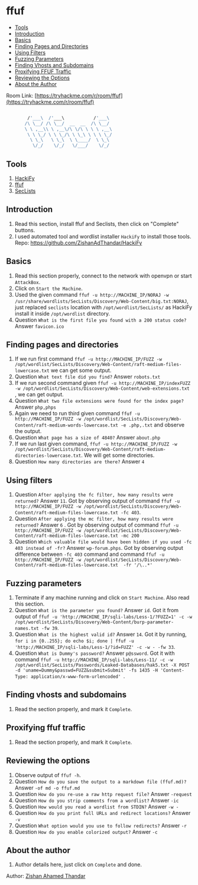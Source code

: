 # ffuf

- [Tools](#tools)
- [Introduction](#introduction)
- [Basics](#basics)
- [Finding Pages and Directories](#finding-pages-and-directories)
- [Using Filters](#using-filters)
- [Fuzzing Parameters](#fuzzing-parameters)
- [Finding Vhosts and Subdomains](#finding-vhosts-and-subdomains)
- [Proxifying FFUF Traffic](#proxifying-ffuf-traffic)
- [Reviewing the Options](#reviewing-the-options)
- [About the Author](#about-the-author)

Room Link: [https://tryhackme.com/r/room/ffuf](https://tryhackme.com/r/room/ffuf)

```bash

        /'___\  /'___\           /'___\       
       /\ \__/ /\ \__/  __  __  /\ \__/       
       \ \ ,__\\ \ ,__\/\ \/\ \ \ \ ,__\      
        \ \ \_/ \ \ \_/\ \ \_\ \ \ \ \_/      
         \ \_\   \ \_\  \ \____/  \ \_\       
          \/_/    \/_/   \/___/    \/_/       

```

## Tools
1. [HackiFy](https://github.com/ZishanAdThandar/HackiFy)
2. [ffuf](https://github.com/ffuf/ffuf)
3. [SecLists](https://github.com/danielmiessler/SecLists)

## Introduction
1. Read this section, install ffuf and Seclists, then click on "Complete" buttons.
2. I used automated tool and wordlist installer `HackiFy` to install those tools. Repo: https://github.com/ZishanAdThandar/HackiFy
## Basics
1. Read this section properly, connect to the network with openvpn or start `AttackBox`.
2. Click on `Start the Machine`.
3. Used the given command `ffuf -u http://MACHINE_IP/NORAJ -w /usr/share/wordlists/SecLists/Discovery/Web-Content/big.txt:NORAJ`, just replaced `seclists` location with `/opt/wordlist/SecLists/` as HackiFy install it inside `/opt/wordlist` directory.
4. Question `What is the first file you found with a 200 status code?` Answer `favicon.ico`
## Finding pages and directories
1. If we run first command `ffuf -u http://MACHINE_IP/FUZZ -w /opt/wordlist/SecLists/Discovery/Web-Content/raft-medium-files-lowercase.txt` we can get some output.
2. Question `What text file did you find?` Answer `robots.txt`
3. If we run second command given `ffuf -u http://MACHINE_IP/indexFUZZ -w /opt/wordlist/SecLists/Discovery/Web-Content/web-extensions.txt` , we can get output.
4. Question `What two file extensions were found for the index page?` Answer `php,phps`
5. Again we need to run third given command `ffuf -u http://MACHINE_IP/FUZZ -w /opt/wordlist/SecLists/Discovery/Web-Content/raft-medium-words-lowercase.txt -e .php,.txt` and observe the output.
6. Question `What page has a size of 4840?` Answer `about.php`
7. If we run last given command, `ffuf -u http://MACHINE_IP/FUZZ -w /opt/wordlist/SecLists/Discovery/Web-Content/raft-medium-directories-lowercase.txt`. We will get some directories.
8. Question `How many directories are there?` Answer `4`
## Using filters
1. Question `After applying the fc filter, how many results were returned?` Answer `11`. Got by observing output of command `ffuf -u http://MACHINE_IP/FUZZ -w /opt/wordlist/SecLists/Discovery/Web-Content/raft-medium-files-lowercase.txt -fc 403`.
2. Question `After applying the mc filter, how many results were returned?` Answer `6` . Got by observing output of command `ffuf -u http://MACHINE_IP/FUZZ -w /opt/wordlist/SecLists/Discovery/Web-Content/raft-medium-files-lowercase.txt -mc 200`
3. Question `Which valuable file would have been hidden if you used -fc 403 instead of -fr?` Answer `wp-forum.phps`. Got by observing output difference between `-fc 403` command and command `ffuf -u http://MACHINE_IP/FUZZ -w /opt/wordlist/SecLists/Discovery/Web-Content/raft-medium-files-lowercase.txt  -fr '/\..*'`
## Fuzzing parameters
1. Terminate if any machine running and click on `Start Machine`. Also read this section.
2. Question `What is the parameter you found?` Answer `id`. Got it from output of `ffuf -u 'http://MACHINE_IP/sqli-labs/Less-1/?FUZZ=1' -c -w /opt/wordlist/SecLists/Discovery/Web-Content/burp-parameter-names.txt -fw 39`.
3. Question `What is the highest valid id?` Answer `14`. Got it by running, `for i in {0..255}; do echo $i; done | ffuf -u 'http://MACHINE_IP/sqli-labs/Less-1/?id=FUZZ' -c -w - -fw 33`.
4. Question `What is Dummy's password?` Answer `p@ssword`. Got it with command `ffuf -u http://MACHINE_IP/sqli-labs/Less-11/ -c -w /opt/wordlist/SecLists/Passwords/Leaked-Databases/hak5.txt -X POST -d 'uname=Dummy&passwd=FUZZ&submit=Submit' -fs 1435 -H 'Content-Type: application/x-www-form-urlencoded' `.
## Finding vhosts and subdomains
1. Read the section properly, and mark it `Complete`.
## Proxifying ffuf traffic
1. Read the section properly, and mark it `Complete`.
## Reviewing the options
1. Observe output of `ffuf -h`.
2. Question `How do you save the output to a markdown file (ffuf.md)?` Answer `-of md -o ffuf.md`
3. Question `How do you re-use a raw http request file?` Answer `-request`
4. Question `How do you strip comments from a wordlist?` Answer `-ic`
5. Question `How would you read a wordlist from STDIN?` Answer `-w -`
6. Question `How do you print full URLs and redirect locations?` Answer `-v`
7. Question `What option would you use to follow redirects?` Answer `-r`
8. Question `How do you enable colorized output?` Answer `-c`
## About the author
1. Author details here, just click on `Complete` and done.

Author: [Zishan Ahamed Thandar](https://github.com/ZishanAdThandar/WriteUps/tree/main?tab=readme-ov-file#about-me)
